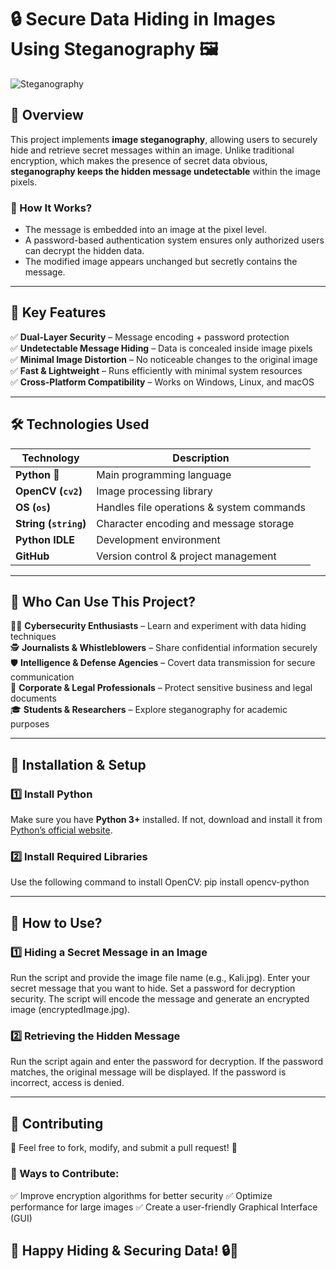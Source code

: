 # 🔒 Secure Data Hiding in Images Using Steganography 🖼  

![Steganography](https://media.giphy.com/media/xT1XGXwdwICaPIhb0c/giphy.gif)  

## 📌 Overview  
This project implements **image steganography**, allowing users to securely hide and retrieve secret messages within an image. Unlike traditional encryption, which makes the presence of secret data obvious, **steganography keeps the hidden message undetectable** within the image pixels.  

### 🔹 How It Works?  
- The message is embedded into an image at the pixel level.  
- A password-based authentication system ensures only authorized users can decrypt the hidden data.  
- The modified image appears unchanged but secretly contains the message.  

---

## 🚀 Key Features  
✅ **Dual-Layer Security** – Message encoding + password protection  
✅ **Undetectable Message Hiding** – Data is concealed inside image pixels  
✅ **Minimal Image Distortion** – No noticeable changes to the original image  
✅ **Fast & Lightweight** – Runs efficiently with minimal system resources  
✅ **Cross-Platform Compatibility** – Works on Windows, Linux, and macOS  

---

## 🛠 Technologies Used  

| Technology  | Description |
|-------------|------------|
| **Python** 🐍 | Main programming language |
| **OpenCV (`cv2`)** | Image processing library |
| **OS (`os`)** | Handles file operations & system commands |
| **String (`string`)** | Character encoding and message storage |
| **Python IDLE** | Development environment |
| **GitHub** | Version control & project management |

---

## 🎯 Who Can Use This Project?  

👨‍💻 **Cybersecurity Enthusiasts** – Learn and experiment with data hiding techniques  
🕵️ **Journalists & Whistleblowers** – Share confidential information securely  
🛡 **Intelligence & Defense Agencies** – Covert data transmission for secure communication  
💼 **Corporate & Legal Professionals** – Protect sensitive business and legal documents  
🎓 **Students & Researchers** – Explore steganography for academic purposes  

---

## 📂 Installation & Setup  

### 1️⃣ Install Python  
Make sure you have **Python 3+** installed. If not, download and install it from [Python’s official website](https://www.python.org/downloads/).  

### 2️⃣ Install Required Libraries  
Use the following command to install OpenCV:
pip install opencv-python

---

## 📝 How to Use?

### 1️⃣ Hiding a Secret Message in an Image
Run the script and provide the image file name (e.g., Kali.jpg).
Enter your secret message that you want to hide.
Set a password for decryption security.
The script will encode the message and generate an encrypted image (encryptedImage.jpg).

### 2️⃣ Retrieving the Hidden Message
Run the script again and enter the password for decryption.
If the password matches, the original message will be displayed.
If the password is incorrect, access is denied.

---

## 🤝 Contributing

🎯 Feel free to fork, modify, and submit a pull request! 🚀

### 📢 Ways to Contribute:
✅ Improve encryption algorithms for better security
✅ Optimize performance for large images
✅ Create a user-friendly Graphical Interface (GUI)


## 🚀 Happy Hiding & Securing Data! 🔒🎩
